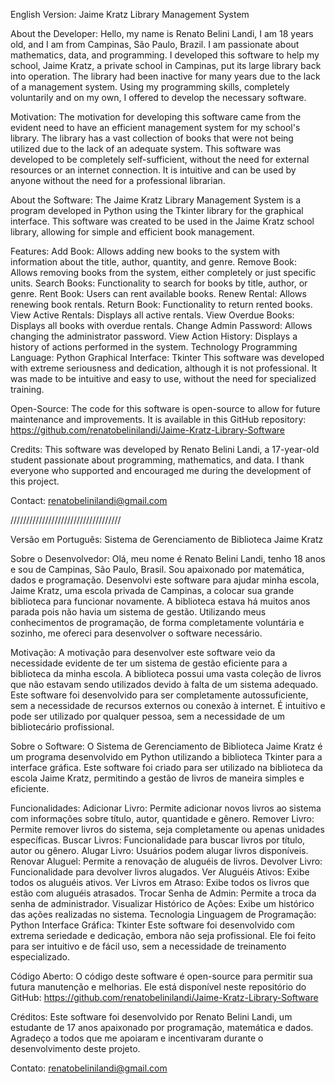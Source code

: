 English Version:
Jaime Kratz Library Management System

About the Developer:
Hello, my name is Renato Belini Landi, I am 18 years old, and I am from Campinas, São Paulo, Brazil. I am passionate about mathematics, data, and programming. I developed this software to help my school, Jaime Kratz, a private school in Campinas, put its large library back into operation. The library had been inactive for many years due to the lack of a management system. Using my programming skills, completely voluntarily and on my own, I offered to develop the necessary software.

Motivation:
The motivation for developing this software came from the evident need to have an efficient management system for my school's library. The library has a vast collection of books that were not being utilized due to the lack of an adequate system. This software was developed to be completely self-sufficient, without the need for external resources or an internet connection. It is intuitive and can be used by anyone without the need for a professional librarian.

About the Software:
The Jaime Kratz Library Management System is a program developed in Python using the Tkinter library for the graphical interface. This software was created to be used in the Jaime Kratz school library, allowing for simple and efficient book management.

Features:
Add Book: Allows adding new books to the system with information about the title, author, quantity, and genre.
Remove Book: Allows removing books from the system, either completely or just specific units.
Search Books: Functionality to search for books by title, author, or genre.
Rent Book: Users can rent available books.
Renew Rental: Allows renewing book rentals.
Return Book: Functionality to return rented books.
View Active Rentals: Displays all active rentals.
View Overdue Books: Displays all books with overdue rentals.
Change Admin Password: Allows changing the administrator password.
View Action History: Displays a history of actions performed in the system.
Technology
Programming Language: Python
Graphical Interface: Tkinter
This software was developed with extreme seriousness and dedication, although it is not professional. It was made to be intuitive and easy to use, without the need for specialized training.

Open-Source:
The code for this software is open-source to allow for future maintenance and improvements. It is available in this GitHub repository: https://github.com/renatobelinilandi/Jaime-Kratz-Library-Software

Credits:
This software was developed by Renato Belini Landi, a 17-year-old student passionate about programming, mathematics, and data. I thank everyone who supported and encouraged me during the development of this project.

Contact:
renatobelinilandi@gmail.com

///////////////////////////////////

Versão em Português:
Sistema de Gerenciamento de Biblioteca Jaime Kratz

Sobre o Desenvolvedor:
Olá, meu nome é Renato Belini Landi, tenho 18 anos e sou de Campinas, São Paulo, Brasil. Sou apaixonado por matemática, dados e programação. Desenvolvi este software para ajudar minha escola, Jaime Kratz, uma escola privada de Campinas, a colocar sua grande biblioteca para funcionar novamente. A biblioteca estava há muitos anos parada pois não havia um sistema de gestão. Utilizando meus conhecimentos de programação, de forma completamente voluntária e sozinho, me ofereci para desenvolver o software necessário.

Motivação:
A motivação para desenvolver este software veio da necessidade evidente de ter um sistema de gestão eficiente para a biblioteca da minha escola. A biblioteca possui uma vasta coleção de livros que não estavam sendo utilizados devido à falta de um sistema adequado. Este software foi desenvolvido para ser completamente autossuficiente, sem a necessidade de recursos externos ou conexão à internet. É intuitivo e pode ser utilizado por qualquer pessoa, sem a necessidade de um bibliotecário profissional.

Sobre o Software:
O Sistema de Gerenciamento de Biblioteca Jaime Kratz é um programa desenvolvido em Python utilizando a biblioteca Tkinter para a interface gráfica. Este software foi criado para ser utilizado na biblioteca da escola Jaime Kratz, permitindo a gestão de livros de maneira simples e eficiente.

Funcionalidades:
Adicionar Livro: Permite adicionar novos livros ao sistema com informações sobre título, autor, quantidade e gênero.
Remover Livro: Permite remover livros do sistema, seja completamente ou apenas unidades específicas.
Buscar Livros: Funcionalidade para buscar livros por título, autor ou gênero.
Alugar Livro: Usuários podem alugar livros disponíveis.
Renovar Aluguel: Permite a renovação de aluguéis de livros.
Devolver Livro: Funcionalidade para devolver livros alugados.
Ver Aluguéis Ativos: Exibe todos os aluguéis ativos.
Ver Livros em Atraso: Exibe todos os livros que estão com aluguéis atrasados.
Trocar Senha de Admin: Permite a troca da senha de administrador.
Visualizar Histórico de Ações: Exibe um histórico das ações realizadas no sistema.
Tecnologia
Linguagem de Programação: Python
Interface Gráfica: Tkinter
Este software foi desenvolvido com extrema seriedade e dedicação, embora não seja profissional. Ele foi feito para ser intuitivo e de fácil uso, sem a necessidade de treinamento especializado.

Código Aberto:
O código deste software é open-source para permitir sua futura manutenção e melhorias. Ele está disponível neste repositório do GitHub: https://github.com/renatobelinilandi/Jaime-Kratz-Library-Software

Créditos:
Este software foi desenvolvido por Renato Belini Landi, um estudante de 17 anos apaixonado por programação, matemática e dados. Agradeço a todos que me apoiaram e incentivaram durante o desenvolvimento deste projeto.

Contato:
renatobelinilandi@gmail.com
